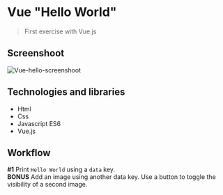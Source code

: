 # Vue "Hello World"
> First exercise with Vue.js

## Screenshoot
![Vue-hello-screenshoot](https://i.imgur.com/03F1DHw.jpg)

## Technologies and libraries
* Html
* Css
* Javascript ES6
* Vue.js

## Workflow
**#1** Print `Hello World` using a `data` key.  
**BONUS** Add an image using another data key. Use a button to toggle the visibility of a second image.
